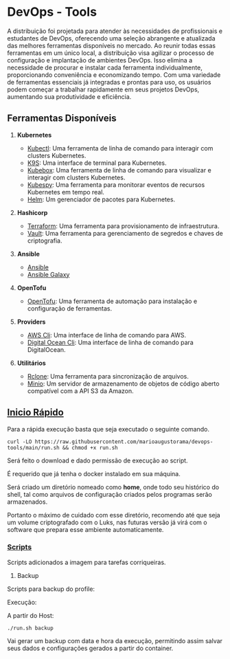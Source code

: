 # DevOps - Tools

A distribuição foi projetada para atender às necessidades de profissionais e estudantes de DevOps, oferecendo uma seleção abrangente e atualizada das melhores ferramentas disponíveis no mercado. Ao reunir todas essas ferramentas em um único local, a distribuição visa agilizar o processo de configuração e implantação de ambientes DevOps. Isso elimina a necessidade de procurar e instalar cada ferramenta individualmente, proporcionando conveniência e economizando tempo. Com uma variedade de ferramentas essenciais já integradas e prontas para uso, os usuários podem começar a trabalhar rapidamente em seus projetos DevOps, aumentando sua produtividade e eficiência.


## Ferramentas Disponíveis

1. **Kubernetes**
   - [Kubectl](https://kubernetes.io/pt-br/docs/tasks/tools/install-kubectl-linux/): Uma ferramenta de linha de comando para interagir com clusters Kubernetes.
   - [K9S](https://k9scli.io/): Uma interface de terminal para Kubernetes.
   - [Kubebox](https://github.com/astefanutti/kubebox): Uma ferramenta de linha de comando para visualizar e interagir com clusters Kubernetes.
   - [Kubespy](https://github.com/pulumi/kubespy): Uma ferramenta para monitorar eventos de recursos Kubernetes em tempo real.
   - [Helm](https://helm.sh/): Um gerenciador de pacotes para Kubernetes.

2. **Hashicorp**
   - [Terraform](https://www.terraform.io/): Uma ferramenta para provisionamento de infraestrutura.
   - [Vault](https://www.vaultproject.io/): Uma ferramenta para gerenciamento de segredos e chaves de criptografia.

3. **Ansible**
   - [Ansible](https://www.ansible.com/) 
   - [Ansible Galaxy](https://galaxy.ansible.com/ui/)

4. **OpenTofu**
   - [OpenTofu](https://opentofu.org/): Uma ferramenta de automação para instalação e configuração de ferramentas.

5. **Providers**
   - [AWS Cli](https://aws.amazon.com/pt/cli/): Uma interface de linha de comando para AWS.
   - [Digital Ocean Cli](https://docs.digitalocean.com/reference/doctl/): Uma interface de linha de comando para DigitalOcean.

6. **Utilitários**
   - [Rclone](https://rclone.org/): Uma ferramenta para sincronização de arquivos.
   - [Minio](https://min.io/): Um servidor de armazenamento de objetos de código aberto compatível com a API S3 da Amazon.


## [Inicio Rápido](#quick-start)

Para a rápida execução basta que seja executado o seguinte comando.

```
curl -LO https://raw.githubusercontent.com/marioaugustorama/devops-tools/main/run.sh && chmod +x run.sh
```

Será feito o download e dado permissão de execução ao script.

É requerido que já tenha o docker instalado em sua máquina.

Será criado um diretório nomeado como **home**, onde todo seu histórico do shell, tal como arquivos de configuração criados pelos programas serão armazenados.

Portanto o máximo de cuidado com esse diretório, recomendo até que seja um volume criptografado com o Luks, nas futuras versão já virá com o software que prepara esse ambiente automaticamente.

### [Scripts](#helpers)

Scripts adicionados a imagem para tarefas corriqueiras.

1. Backup 

Scripts para backup do profile:

Execução:

A partir do Host:

```
./run.sh backup
```

Vai gerar um backup com data e hora da execução, permitindo assim salvar seus dados e configurações gerados a partir do container.

